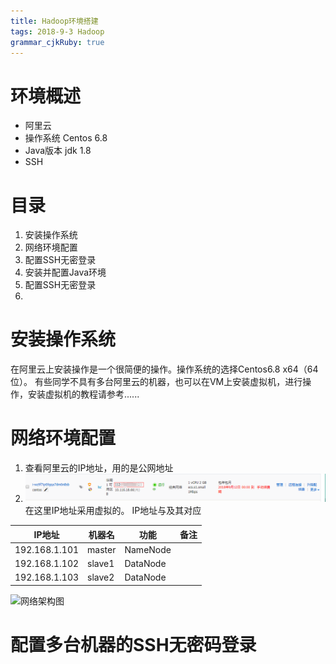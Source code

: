 ```yaml
---
title: Hadoop环境搭建   
tags: 2018-9-3 Hadoop
grammar_cjkRuby: true
---
```


# 环境概述
- 阿里云
- 操作系统 Centos  6.8
- Java版本  jdk  1.8
- SSH

# 目录
1. 安装操作系统
2. 网络环境配置
3. 配置SSH无密登录
4.  安装并配置Java环境
5.  配置SSH无密登录
6. 

# 安装操作系统
在阿里云上安装操作是一个很简便的操作。操作系统的选择Centos6.8 x64（64位）。
有些同学不具有多台阿里云的机器，也可以在VM上安装虚拟机，进行操作，安装虚拟机的教程请参考......

# 网络环境配置
1. 查看阿里云的IP地址，用的是公网地址
2. ![阿里云界面][1]
在这里IP地址采用虚拟的。
IP地址与及其对应

|   IP地址  |   机器名  |   功能  |   备注  |
| --- | --- | --- | --- |
|   192.168.1.101  |  master   |  NameNode   |     |
|   192.168.1.102  |  slave1   |   DataNode     |     |
|   192.168.1.103  |  slave2   |   DataNode     |     |

![网络架构图][2]

# 配置多台机器的SSH无密码登录


  [1]: ./images/1535935139696.jpg
  [2]: ./images/1535937042269.jpg